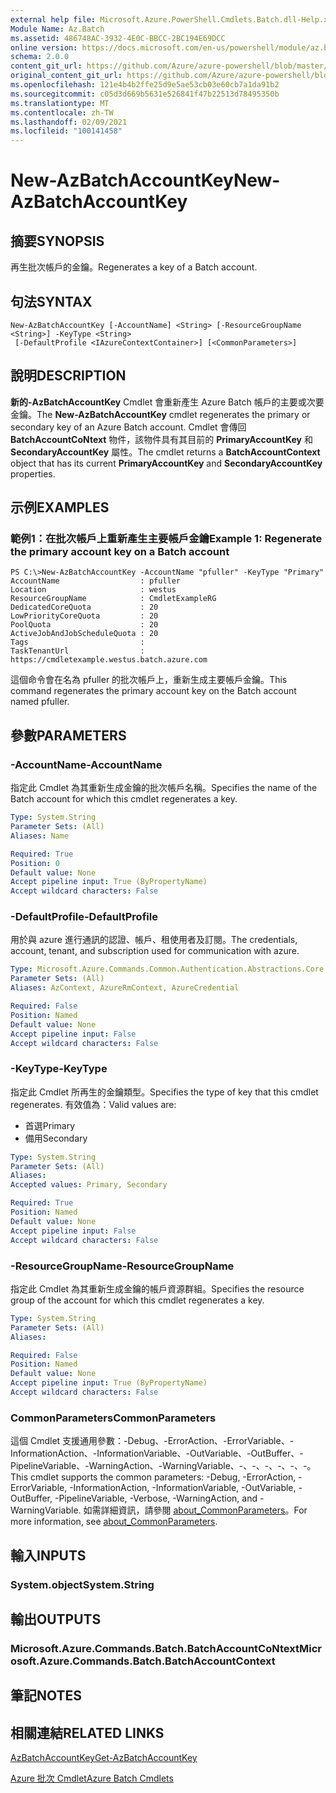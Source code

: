```yaml
---
external help file: Microsoft.Azure.PowerShell.Cmdlets.Batch.dll-Help.xml
Module Name: Az.Batch
ms.assetid: 486748AC-3932-4E0C-BBCC-2BC194E69DCC
online version: https://docs.microsoft.com/en-us/powershell/module/az.batch/new-azbatchaccountkey
schema: 2.0.0
content_git_url: https://github.com/Azure/azure-powershell/blob/master/src/Batch/Batch/help/New-AzBatchAccountKey.md
original_content_git_url: https://github.com/Azure/azure-powershell/blob/master/src/Batch/Batch/help/New-AzBatchAccountKey.md
ms.openlocfilehash: 121e4b4b2ffe25d9e5ae53cb03e60cb7a1da91b2
ms.sourcegitcommit: c05d3d669b5631e526841f47b22513d78495350b
ms.translationtype: MT
ms.contentlocale: zh-TW
ms.lasthandoff: 02/09/2021
ms.locfileid: "100141458"
---
```

# <span data-ttu-id="c5816-101">New-AzBatchAccountKey</span><span class="sxs-lookup"><span data-stu-id="c5816-101">New-AzBatchAccountKey</span></span>

## <span data-ttu-id="c5816-102">摘要</span><span class="sxs-lookup"><span data-stu-id="c5816-102">SYNOPSIS</span></span>
<span data-ttu-id="c5816-103">再生批次帳戶的金鑰。</span><span class="sxs-lookup"><span data-stu-id="c5816-103">Regenerates a key of a Batch account.</span></span>

## <span data-ttu-id="c5816-104">句法</span><span class="sxs-lookup"><span data-stu-id="c5816-104">SYNTAX</span></span>

```
New-AzBatchAccountKey [-AccountName] <String> [-ResourceGroupName <String>] -KeyType <String>
 [-DefaultProfile <IAzureContextContainer>] [<CommonParameters>]
```

## <span data-ttu-id="c5816-105">說明</span><span class="sxs-lookup"><span data-stu-id="c5816-105">DESCRIPTION</span></span>
<span data-ttu-id="c5816-106">**新的-AzBatchAccountKey** Cmdlet 會重新產生 Azure Batch 帳戶的主要或次要金鑰。</span><span class="sxs-lookup"><span data-stu-id="c5816-106">The **New-AzBatchAccountKey** cmdlet regenerates the primary or secondary key of an Azure Batch account.</span></span>
<span data-ttu-id="c5816-107">Cmdlet 會傳回 **BatchAccountCoNtext** 物件，該物件具有其目前的 **PrimaryAccountKey** 和 **SecondaryAccountKey** 屬性。</span><span class="sxs-lookup"><span data-stu-id="c5816-107">The cmdlet returns a **BatchAccountContext** object that has its current **PrimaryAccountKey** and **SecondaryAccountKey** properties.</span></span>

## <span data-ttu-id="c5816-108">示例</span><span class="sxs-lookup"><span data-stu-id="c5816-108">EXAMPLES</span></span>

### <span data-ttu-id="c5816-109">範例1：在批次帳戶上重新產生主要帳戶金鑰</span><span class="sxs-lookup"><span data-stu-id="c5816-109">Example 1: Regenerate the primary account key on a Batch account</span></span>
```
PS C:\>New-AzBatchAccountKey -AccountName "pfuller" -KeyType "Primary"
AccountName                  : pfuller
Location                     : westus
ResourceGroupName            : CmdletExampleRG
DedicatedCoreQuota           : 20
LowPriorityCoreQuota         : 20
PoolQuota                    : 20
ActiveJobAndJobScheduleQuota : 20
Tags                         :
TaskTenantUrl                : https://cmdletexample.westus.batch.azure.com
```

<span data-ttu-id="c5816-110">這個命令會在名為 pfuller 的批次帳戶上，重新生成主要帳戶金鑰。</span><span class="sxs-lookup"><span data-stu-id="c5816-110">This command regenerates the primary account key on the Batch account named pfuller.</span></span>

## <span data-ttu-id="c5816-111">參數</span><span class="sxs-lookup"><span data-stu-id="c5816-111">PARAMETERS</span></span>

### <span data-ttu-id="c5816-112">-AccountName</span><span class="sxs-lookup"><span data-stu-id="c5816-112">-AccountName</span></span>
<span data-ttu-id="c5816-113">指定此 Cmdlet 為其重新生成金鑰的批次帳戶名稱。</span><span class="sxs-lookup"><span data-stu-id="c5816-113">Specifies the name of the Batch account for which this cmdlet regenerates a key.</span></span>

```yaml
Type: System.String
Parameter Sets: (All)
Aliases: Name

Required: True
Position: 0
Default value: None
Accept pipeline input: True (ByPropertyName)
Accept wildcard characters: False
```

### <span data-ttu-id="c5816-114">-DefaultProfile</span><span class="sxs-lookup"><span data-stu-id="c5816-114">-DefaultProfile</span></span>
<span data-ttu-id="c5816-115">用於與 azure 進行通訊的認證、帳戶、租使用者及訂閱。</span><span class="sxs-lookup"><span data-stu-id="c5816-115">The credentials, account, tenant, and subscription used for communication with azure.</span></span>

```yaml
Type: Microsoft.Azure.Commands.Common.Authentication.Abstractions.Core.IAzureContextContainer
Parameter Sets: (All)
Aliases: AzContext, AzureRmContext, AzureCredential

Required: False
Position: Named
Default value: None
Accept pipeline input: False
Accept wildcard characters: False
```

### <span data-ttu-id="c5816-116">-KeyType</span><span class="sxs-lookup"><span data-stu-id="c5816-116">-KeyType</span></span>
<span data-ttu-id="c5816-117">指定此 Cmdlet 所再生的金鑰類型。</span><span class="sxs-lookup"><span data-stu-id="c5816-117">Specifies the type of key that this cmdlet regenerates.</span></span>
<span data-ttu-id="c5816-118">有效值為：</span><span class="sxs-lookup"><span data-stu-id="c5816-118">Valid values are:</span></span>
- <span data-ttu-id="c5816-119">首選</span><span class="sxs-lookup"><span data-stu-id="c5816-119">Primary</span></span>
- <span data-ttu-id="c5816-120">備用</span><span class="sxs-lookup"><span data-stu-id="c5816-120">Secondary</span></span>

```yaml
Type: System.String
Parameter Sets: (All)
Aliases:
Accepted values: Primary, Secondary

Required: True
Position: Named
Default value: None
Accept pipeline input: False
Accept wildcard characters: False
```

### <span data-ttu-id="c5816-121">-ResourceGroupName</span><span class="sxs-lookup"><span data-stu-id="c5816-121">-ResourceGroupName</span></span>
<span data-ttu-id="c5816-122">指定此 Cmdlet 為其重新生成金鑰的帳戶資源群組。</span><span class="sxs-lookup"><span data-stu-id="c5816-122">Specifies the resource group of the account for which this cmdlet regenerates a key.</span></span>

```yaml
Type: System.String
Parameter Sets: (All)
Aliases:

Required: False
Position: Named
Default value: None
Accept pipeline input: True (ByPropertyName)
Accept wildcard characters: False
```

### <span data-ttu-id="c5816-123">CommonParameters</span><span class="sxs-lookup"><span data-stu-id="c5816-123">CommonParameters</span></span>
<span data-ttu-id="c5816-124">這個 Cmdlet 支援通用參數：-Debug、-ErrorAction、-ErrorVariable、-InformationAction、-InformationVariable、-OutVariable、-OutBuffer、-PipelineVariable、-WarningAction、-WarningVariable、-、-、-、-、-、-。</span><span class="sxs-lookup"><span data-stu-id="c5816-124">This cmdlet supports the common parameters: -Debug, -ErrorAction, -ErrorVariable, -InformationAction, -InformationVariable, -OutVariable, -OutBuffer, -PipelineVariable, -Verbose, -WarningAction, and -WarningVariable.</span></span> <span data-ttu-id="c5816-125">如需詳細資訊，請參閱 [about_CommonParameters](http://go.microsoft.com/fwlink/?LinkID=113216)。</span><span class="sxs-lookup"><span data-stu-id="c5816-125">For more information, see [about_CommonParameters](http://go.microsoft.com/fwlink/?LinkID=113216).</span></span>

## <span data-ttu-id="c5816-126">輸入</span><span class="sxs-lookup"><span data-stu-id="c5816-126">INPUTS</span></span>

### <span data-ttu-id="c5816-127">System.object</span><span class="sxs-lookup"><span data-stu-id="c5816-127">System.String</span></span>

## <span data-ttu-id="c5816-128">輸出</span><span class="sxs-lookup"><span data-stu-id="c5816-128">OUTPUTS</span></span>

### <span data-ttu-id="c5816-129">Microsoft.Azure.Commands.Batch.BatchAccountCoNtext</span><span class="sxs-lookup"><span data-stu-id="c5816-129">Microsoft.Azure.Commands.Batch.BatchAccountContext</span></span>

## <span data-ttu-id="c5816-130">筆記</span><span class="sxs-lookup"><span data-stu-id="c5816-130">NOTES</span></span>

## <span data-ttu-id="c5816-131">相關連結</span><span class="sxs-lookup"><span data-stu-id="c5816-131">RELATED LINKS</span></span>

[<span data-ttu-id="c5816-132">AzBatchAccountKey</span><span class="sxs-lookup"><span data-stu-id="c5816-132">Get-AzBatchAccountKey</span></span>](./Get-AzBatchAccountKey.md)

[<span data-ttu-id="c5816-133">Azure 批次 Cmdlet</span><span class="sxs-lookup"><span data-stu-id="c5816-133">Azure Batch Cmdlets</span></span>](/powershell/module/Az.Batch/)
